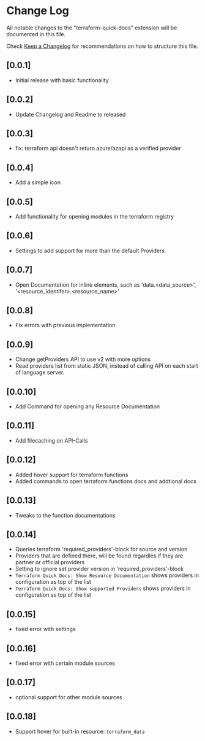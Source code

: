 # Change Log

All notable changes to the "terraform-quick-docs" extension will be documented in this file.

Check [Keep a Changelog](http://keepachangelog.com/) for recommendations on how to structure this file.

## [0.0.1]

- Initial release with basic functionality


## [0.0.2]

- Update Changelog and Readme to released

## [0.0.3]

- fix: terraform api doesn't return azure/azapi as a verified provider

## [0.0.4]

- Add a simple icon

## [0.0.5]

- Add functionality for opening modules in the terraform registry

## [0.0.6]

- Settings to add support for more than the default Providers

## [0.0.7]

- Open Documentation for inline elements, such as 'data.<data_source>', '<resource_identifer>.<resource_name>'

## [0.0.8]

- Fix errors with previous implementation

## [0.0.9]

- Change getProviders API to use v2 with more options
- Read providers list from static JSON, instead of calling API on each start of language server.

## [0.0.10]

- Add Command for opening any Resource Documentation

## [0.0.11]

- Add filecaching on API-Calls

## [0.0.12]

- Added hover support for terraform functions
- Added commands to open terraform functions docs and addtional docs

## [0.0.13]

- Tweaks to the function documentations

## [0.0.14]

- Queries terraform 'required_providers'-block for source and version
- Providers that are defined there, will be found regardles if they are partner or official providers
- Setting to ignore set provider version in 'required_providers'-block
- `Terraform Quick Docs: Show Resource Documentation` shows providers in configuration as top of the list
- `Terraform Quick Docs: Show supported Providers` shows providers in configuration as top of the list

## [0.0.15]

- fixed error with settings

## [0.0.16]

- fixed error with certain module sources

## [0.0.17]

- optional support for other module sources

## [0.0.18]

- Support hover for built-in resource: `terraform_data`
